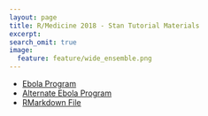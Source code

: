 ```yaml
---
layout: page
title: R/Medicine 2018 - Stan Tutorial Materials
excerpt:
search_omit: true
image:
  feature: feature/wide_ensemble.png
---
```


- [Ebola Program](ebola.stan)
- [Alternate Ebola Program](ebola2.stan)
- [RMarkdown File](Stan_tutorial.Rmd)


